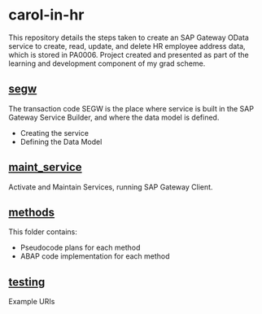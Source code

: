 # carol-in-hr

This repository details the steps taken to create an SAP Gateway OData service to create, read, update, and delete HR employee address data, which is stored in PA0006. Project created and presented as part of the learning and development component of my grad scheme.

## [segw][1]

The transaction code SEGW is the place where service is built in the SAP Gateway Service Builder, and where the data model is defined.

* Creating the service
* Defining the Data Model

## [maint_service][2]

Activate and Maintain Services, running SAP Gateway Client.

## [methods][3]

This folder contains:

* Pseudocode plans for each method
* ABAP code implementation for each method


## [testing][4]

Example URIs

[1]: https://github.com/kubrickzirconia/carol-in-hr/tree/master/segw
[2]: https://github.com/kubrickzirconia/carol-in-hr/tree/master/maint_service
[3]: https://github.com/kubrickzirconia/carol-in-hr/tree/master/methods
[4]: https://github.com/kubrickzirconia/carol-in-hr/tree/master/testing
